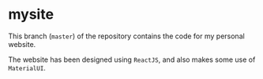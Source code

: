 # mysite

This branch (`master`) of the repository contains the code for my personal website.

The website has been designed using `ReactJS`, and also makes some use of `MaterialUI`.

